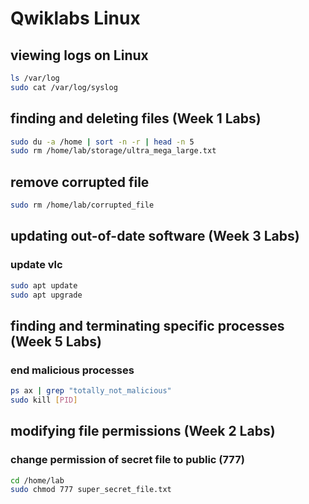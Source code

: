 # Qwiklabs Linux

## viewing logs on Linux

```bash
ls /var/log
sudo cat /var/log/syslog
```

## finding and deleting files (Week 1 Labs)

```bash
sudo du -a /home | sort -n -r | head -n 5
sudo rm /home/lab/storage/ultra_mega_large.txt
```

## remove corrupted file

```bash
sudo rm /home/lab/corrupted_file
```

## updating out-of-date software (Week 3 Labs)

### update vlc

```bash
sudo apt update
sudo apt upgrade
```

## finding and terminating specific processes (Week 5 Labs)

### end malicious processes

```bash
ps ax | grep "totally_not_malicious"
sudo kill [PID]
```

## modifying file permissions (Week 2 Labs)

### change permission of secret file to public (777)

```bash
cd /home/lab
sudo chmod 777 super_secret_file.txt
```
